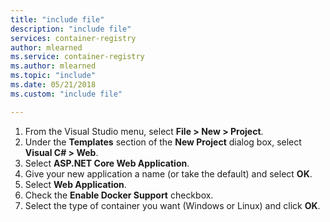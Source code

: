 ```yaml
---
title: "include file"
description: "include file"
services: container-registry
author: mlearned
ms.service: container-registry
ms.author: mlearned
ms.topic: "include"
ms.date: 05/21/2018
ms.custom: "include file"

---
```


1. From the Visual Studio menu, select **File > New > Project**.
2. Under the **Templates** section of the **New Project** dialog box, select **Visual C# > Web**.
3. Select **ASP.NET Core Web Application**.
4. Give your new application a name (or take the default) and select **OK**.
5. Select **Web Application**.
6. Check the **Enable Docker Support** checkbox.
7. Select the type of container you want (Windows or Linux) and click **OK**.
